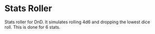# Stats Roller
Stats roller for DnD.  It simulates rolling 4d6 and dropping the lowest dice roll.  This is done for 6 stats.
